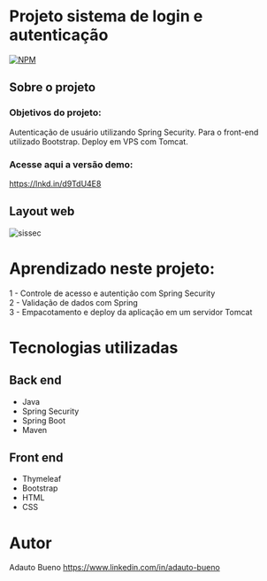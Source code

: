 # Projeto sistema de login e autenticação
[![NPM](https://img.shields.io/npm/l/react)](https://github.com/adautob/sissec/blob/main/LICENSE) 

## Sobre o projeto

### Objetivos do projeto:
Autenticação de usuário utilizando Spring Security. Para o front-end utilizado Bootstrap. Deploy em VPS com Tomcat.

### Acesse aqui a versão demo:
https://lnkd.in/d9TdU4E8

## Layout web

![sissec](https://user-images.githubusercontent.com/95452249/200097550-78457a61-8f38-486f-851a-793c847540f7.png)


# Aprendizado neste projeto:

1 - Controle de acesso e autentição com Spring Security  
2 - Validação de dados com Spring  
3 - Empacotamento e deploy da aplicação em um servidor Tomcat

# Tecnologias utilizadas
## Back end
- Java
- Spring Security
- Spring Boot
- Maven
## Front end
- Thymeleaf
- Bootstrap
- HTML
- CSS

# Autor
Adauto Bueno
https://www.linkedin.com/in/adauto-bueno
